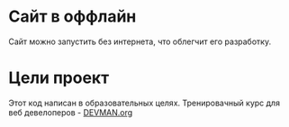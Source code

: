 # Сайт в оффлайн

Сайт можно запустить без интернета, что облегчит его разработку. 

# Цели проект

Этот код написан в образовательных целях. Тренировачный курс для веб девелоперов - [DEVMAN.org](https://devman.org)

